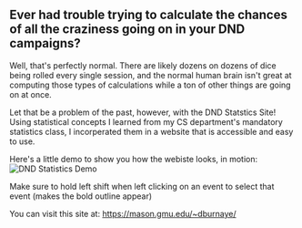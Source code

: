 ## Ever had trouble trying to calculate the chances of all the craziness going on in your DND campaigns? 
Well, that's perfectly normal. There are likely dozens on dozens of dice being rolled every single session, and the normal human brain isn't great at computing those types of calculations while a ton of other things are going on at once. 

Let that be a problem of the past, however, with the DND Statstics Site! 
Using statistical concepts I learned from my CS department's mandatory statistics class, I incorperated them in a website that is accessible and easy to use. 

Here's a little demo to show you how the webiste looks, in motion:
<img src = 'DND Statistics Webpage Demo.gif' title = 'DND Statistics Demo' width = '' alt = 'DND Statistics Demo'>

Make sure to hold left shift when left clicking on an event to select that event (makes the bold outline appear)

You can visit this site at: https://mason.gmu.edu/~dburnaye/

